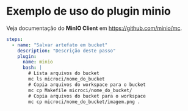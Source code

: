 [//]: <> (Documentação gerada com intmain_docmd)
# Exemplo de uso do plugin minio

Veja documentação do **MinIO Client** em <https://github.com/minio/mc>.


```yaml
steps:
  - name: "Salvar artefato em bucket"
    description: "Descrição deste passo"
    plugin:
      name: minio
      bash: |
        # Lista arquivos do bucket
        mc ls microci/nome_do_bucket
        # Copia arquivos do workspace para o bucket
        mc cp Makefile microci/nome_do_bucket/
        # Copia arquivos do bucket para o workspace
        mc cp microci/nome_do_bucket/imagem.png .
```

